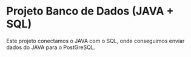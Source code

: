 # Projeto Banco de Dados (JAVA + SQL)

Este projeto conectamos o JAVA com o SQL, onde conseguimos enviar dados do JAVA para o PostGreSQL. 
